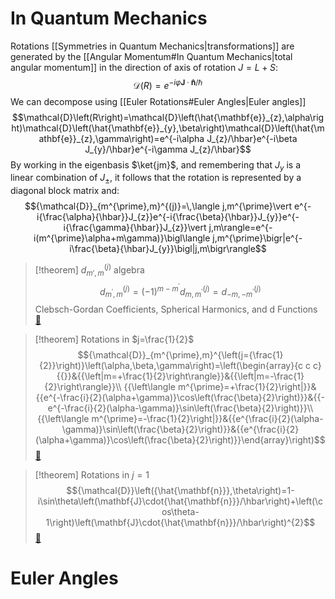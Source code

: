 # In Quantum Mechanics

Rotations [[Symmetries in Quantum Mechanics|transformations]] are generated by the [[Angular Momentum#In Quantum Mechanics|total angular momentum]] in the direction of axis of rotation $J = L + S$:
$${\mathcal{D}}\left(R\right)=e^{-i\varphi\mathbf{J}\cdot\mathbf{\hat{n}}/\hbar}$$
We can decompose using [[Euler Rotations#Euler Angles|Euler angles]]
$$\mathcal{D}\left(R\right)=\mathcal{D}\left(\hat{\mathbf{e}}_{z},\alpha\right)\mathcal{D}\left(\hat{\mathbf{e}}_{y},\beta\right)\mathcal{D}\left(\hat{\mathbf{e}}_{z},\gamma\right)=e^{-i\alpha J_{z}/\hbar}e^{-i\beta J_{y}/\hbar}e^{-i\gamma J_{z}/\hbar}$$
By working in the eigenbasis $\ket{jm}$, and remembering that $J_y$ is a linear combination of $J_{\pm}$, it follows that the rotation is represented by a diagonal block matrix and:
$${\mathcal{D}}_{m^{\prime},m}^{(j)}=\,\langle j,m^{\prime}\vert e^{-i{\frac{\alpha}{\hbar}}J_{z}}e^{-i{\frac{\beta}{\hbar}}J_{y}}e^{-i{\frac{\gamma}{\hbar}}J_{z}}\vert j,m\rangle=e^{-i(m^{\prime}\alpha+m\gamma)}\bigl\langle j,m^{\prime}\bigr|e^{-i\frac{\beta}{\hbar}J_{y}}\bigl|j,m\bigr\rangle$$

>[!theorem] $d_{m',m}^{(j)}$ algebra
>$$d_{m^{\prime},m}^{(j)}=\left(-1\right)^{m-m^{\prime}}d_{m,m^{\prime}}^{(j)}=d_{-m,-m^{\prime}}^{(j)}$$
>Clebsch-Gordan Coefficients, Spherical Harmonics, and d Functions [🔖](zotero://open-pdf/library/items/3B2IME9V?page=10&annotation=KW4VS5IU)

>[!theorem] Rotations in $j=\frac{1}{2}$
>$${\mathcal{D}}_{m^{\prime},m}^{\left(j={\frac{1}{2}}\right)}\left(\alpha,\beta,\gamma\right)=\left(\begin{array}{c c c}{{}}&{{\left|m=+\frac{1}{2}\right\rangle}}&{{\left|m=-\frac{1}{2}\right\rangle}}\\ {{\left\langle m^{\prime}=+\frac{1}{2}\right|}}&{{e^{-\frac{i}{2}(\alpha+\gamma)}\cos\left(\frac{\beta}{2}\right)}}&{{-e^{-\frac{i}{2}(\alpha-\gamma)}\sin\left(\frac{\beta}{2}\right)}}\\ {{\left\langle m^{\prime}=-\frac{1}{2}\right|}}&{{e^{\frac{i}{2}(\alpha-\gamma)}\sin\left(\frac{\beta}{2}\right)}}&{{e^{\frac{i}{2}(\alpha+\gamma)}\cos\left(\frac{\beta}{2}\right)}}\end{array}\right)$$
>[🔖](zotero://open-pdf/library/items/3B2IME9V?page=7&annotation=Z8IYJNQR)

>[!theorem] Rotations in $j=1$
>$${\mathcal{D}}\left({\hat{\mathbf{n}}},\theta\right)=1-i\sin\theta\left(\mathbf{J}\cdot{\hat{\mathbf{n}}}/\hbar\right)+\left(\cos\theta-1\right)\left(\mathbf{J}\cdot{\hat{\mathbf{n}}}/\hbar\right)^{2}$$
>[🔖](zotero://open-pdf/library/items/3B2IME9V?page=8&annotation=WY4ELF9M)
# Euler Angles